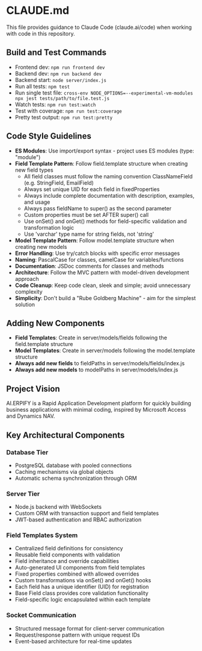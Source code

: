 # CLAUDE.md

This file provides guidance to Claude Code (claude.ai/code) when working with code in this repository.

## Build and Test Commands

- Frontend dev: `npm run frontend dev`
- Backend dev: `npm run backend dev`
- Backend start: `node server/index.js`
- Run all tests: `npm test`
- Run single test file: `cross-env NODE_OPTIONS=--experimental-vm-modules npx jest tests/path/to/file.test.js`
- Watch tests: `npm run test:watch`
- Test with coverage: `npm run test:coverage`
- Pretty test output: `npm run test:pretty`

## Code Style Guidelines

- **ES Modules**: Use import/export syntax - project uses ES modules (type: "module")
- **Field Template Pattern**: Follow field.template structure when creating new field types
  - All field classes must follow the naming convention ClassNameField (e.g. StringField, EmailField)
  - Always set unique UID for each field in fixedProperties
  - Always include complete documentation with description, examples, and usage
  - Always pass fieldName to super() as the second parameter
  - Custom properties must be set AFTER super() call
  - Use onSet() and onGet() methods for field-specific validation and transformation logic
  - Use 'varchar' type name for string fields, not 'string'
- **Model Template Pattern**: Follow model.template structure when creating new models
- **Error Handling**: Use try/catch blocks with specific error messages
- **Naming**: PascalCase for classes, camelCase for variables/functions
- **Documentation**: JSDoc comments for classes and methods
- **Architecture**: Follow the MVC pattern with model-driven development approach
- **Code Cleanup**: Keep code clean, sleek and simple; avoid unnecessary complexity
- **Simplicity**: Don't build a "Rube Goldberg Machine" - aim for the simplest solution

## Adding New Components

- **Field Templates**: Create in server/models/fields following the field.template structure
- **Model Templates**: Create in server/models following the model.template structure
- **Always add new fields** to fieldPaths in server/models/fields/index.js
- **Always add new models** to modelPaths in server/models/index.js

## Project Vision

AI.ERPIFY is a Rapid Application Development platform for quickly building business applications with minimal coding, inspired by Microsoft Access and Dynamics NAV.

## Key Architectural Components

### Database Tier

- PostgreSQL database with pooled connections
- Caching mechanisms via global objects
- Automatic schema synchronization through ORM

### Server Tier

- Node.js backend with WebSockets
- Custom ORM with transaction support and field templates
- JWT-based authentication and RBAC authorization

### Field Templates System

- Centralized field definitions for consistency
- Reusable field components with validation
- Field inheritance and override capabilities
- Auto-generated UI components from field templates
- Fixed properties combined with allowed overrides
- Custom transformations via onSet() and onGet() hooks
- Each field has a unique identifier (UID) for registration
- Base Field class provides core validation functionality
- Field-specific logic encapsulated within each template

### Socket Communication

- Structured message format for client-server communication
- Request/response pattern with unique request IDs
- Event-based architecture for real-time updates
